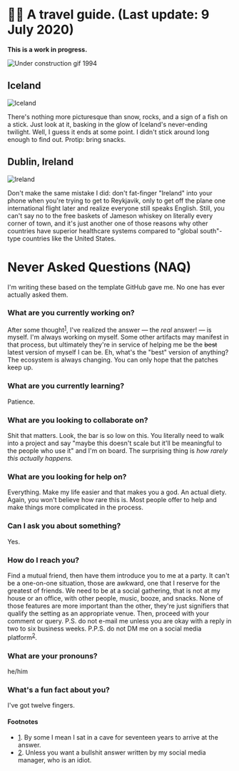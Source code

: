 # 🧚🏽 A travel guide. (Last update: 9 July 2020)

**This is a work in progress.**

![Under construction gif 1994](https://media.giphy.com/media/RsTGKbRqSjom4/giphy.gif)

## Iceland

![Iceland](https://photos.smugmug.com/photos/i-S8dJtL5/0/9ce7123b/X3/i-S8dJtL5-X3.jpg)

There's nothing more picturesque than snow, rocks, and a sign of a fish on a stick. Just look at it, basking in the glow of Iceland's never-ending twilight. Well, I guess it ends at some point. I didn't stick around long enough to find out. Protip: bring snacks.

## Dublin, Ireland

![Ireland](https://photos.smugmug.com/Dublin-Ireland/i-3RwgL53/0/49954213/X3/DSCF6555_edit-X3.jpg)

Don't make the same mistake I did: don't fat-finger "Ireland" into your phone when you're trying to get to Reykjavik, only to get off the plane one international flight later and realize everyone still speaks English. Still, you can't say no to the free baskets of Jameson whiskey on literally every corner of town, and it's just another one of those reasons why other countries have superior healthcare systems compared to "global south"-type countries like the United States.

<!--
**louh/louh** is a ✨ _special_ ✨ repository because its `README.md` (this file) appears on your GitHub profile.

Here are some ideas to get you started:

- 🔭 I’m currently working on ...
- 🌱 I’m currently learning ...
- 👯 I’m looking to collaborate on ...
- 🤔 I’m looking for help with ...
- 💬 Ask me about ...
- 📫 How to reach me: ...
- 😄 Pronouns: ...
- ⚡ Fun fact: ...
-->

# Never Asked Questions (NAQ)

I'm writing these based on the template GitHub gave me. No one has ever actually asked them.

### What are you currently working on?

After some thought<sup name="note-1">[1](https://github.com/louh#user-content-superscript-1)</sup>, I've realized the answer — the _real_ answer! — is myself. I'm always working on myself. Some other artifacts may manifest in that process, but ultimately they're in service of helping me be the ~~best~~ latest version of myself I can be. Eh, what's the "best" version of anything? The ecosystem is always changing. You can only hope that the patches keep up.

### What are you currently learning?

Patience.

### What are you looking to collaborate on?

Shit that matters. Look, the bar is so low on this. You literally need to walk into a project and say "maybe this doesn't scale but it'll be meaningful to the people who use it" and I'm on board. The surprising thing is _how rarely this actually happens._

### What are you looking for help on?

Everything. Make my life easier and that makes you a god. An actual diety. Again, you won't believe how rare this is. Most people offer to help and make things more complicated in the process.

### Can I ask you about something?

Yes.

### How do I reach you?

Find a mutual friend, then have them introduce you to me at a party. It can't be a one-on-one situation, those are awkward, one that I reserve for the greatest of friends. We need to be at a social gathering, that is not at my house or an office, with other people, music, booze, and snacks. None of those features are more important than the other, they're just signifiers that qualify the setting as an appropriate venue. Then, proceed with your comment or query. P.S. do not e-mail me unless you are okay with a reply in two to six business weeks. P.P.S. do not DM me on a social media platform<sup name="note-2">[2](https://github.com/louh#user-content-superscript-2)</sup>.

### What are your pronouns?

he/him

### What's a fun fact about you?

I've got twelve fingers.


#### Footnotes

- <span name="superscript-1">[1](https://github.com/louh#user-content-note-1).</span> By some I mean I sat in a cave for seventeen years to arrive at the answer.
- <span name="superscript-2">[2](https://github.com/louh#user-content-note-2).</span> Unless you want a bullshit answer written by my social media manager, who is an idiot.
